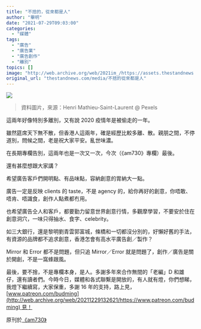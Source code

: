 ```yaml
---
title: "不捨的，從來都是人"
author: "畢明"
date: "2021-07-29T09:03:00"
categories:
  - "媒體"
tags:
  - "廣告"
  - "廣告業"
  - "廣告創作"
  - "離別"
topics: []
image: "http://web.archive.org/web/2021im_/https://assets.thestandnews.com/media/photos/athieusaintlauren.png"
original_url: "thestandnews.com/media/不捨的從來都是人"
---
```

![](http://web.archive.org/web/2021im_/https://assets.thestandnews.com/media/photos/athieusaintlauren.png)
> 資料圖片，來源：Henri Mathieu-Saint-Laurent @ Pexels

這兩年好像特別多離別，又有說 2020 疫情年是被偷走的一年。

雖然筵席天下無不散，但香港人這兩年，確是經歷比較多離、散。親朋之間，不停道別，問候之間，老是祝大家平安。亂世味濃。

在長期專欄告別，這兩年也是一次又一次，今次（《am730》專欄）最後。

還有甚麼想跟大家講？

希望廣告客戶們開明點、有品味點，容納創意的胃納大一點。

廣告一定是反映 clients 的 taste，不是 agency 的，給你再好的創意，你唔敢、唔肯、唔識食，創作人點煮都冇用。

也希望廣告仝人和客戶，都要勤力留意世界創意行情，多觀摩學習，不要安於住在創意洞穴，一味只得抽水、食字、celebrity。

如三大銀行，還是黎明劉青雲郭富城，條橋和一切都沒分別的，好懶好舊的手法，有資源的品牌都不追求創意，香港怎會有高水平廣告創／製作？

Mirror 和 Error 都不是問題，但只追 Mirror／Error 就是問題了，創作／廣告是關於開創，不是一窩蜂跟風。

最後，要不捨，不是專欄本身，是人。多謝多年來合作無間的「老編」D 和雄仔，還有讀者們。今時今日，媒體和各式聯繫是開放的，有人就有燈，你們想睇，我燈下繼續寫，大家保重，多謝 16 年的支持，路上見，[www.patreon.com/budming](http://web.archive.org/web/20211229132621/https://www.patreon.com/budming) 見！

原刊於[《am730》](http://web.archive.org/web/20211229132621/https://www.am730.com.hk/column/%E8%B2%A1%E7%B6%93/%e4%b8%8d%e6%8d%a8%e7%9a%84%ef%bc%8c%e5%be%9e%e4%be%86%e9%83%bd%e6%98%af%e4%ba%ba-277696)